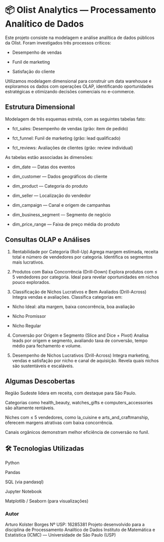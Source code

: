 # 📦 Olist Analytics — Processamento Analítico de Dados

Este projeto consiste na modelagem e análise analítica de dados públicos da Olist. Foram investigados três processos críticos:

- Desempenho de vendas

- Funil de marketing

- Satisfação do cliente

Utilizamos modelagem dimensional para construir um data warehouse e exploramos os dados com operações OLAP, identificando oportunidades estratégicas e otimizando decisões comerciais no e-commerce.

## Estrutura Dimensional
Modelagem de três esquemas estrela, com as seguintes tabelas fato:

- fct_sales: Desempenho de vendas (grão: item de pedido)

- fct_funnel: Funil de marketing (grão: lead qualificado)

- fct_reviews: Avaliações de clientes (grão: review individual)

As tabelas estão associadas às dimensões:

- dim_date — Datas dos eventos

- dim_customer — Dados geográficos do cliente

- dim_product — Categoria do produto

- dim_seller — Localização do vendedor

- dim_campaign — Canal e origem de campanhas

- dim_business_segment — Segmento de negócio

- dim_price_range — Faixa de preço média do produto

## Consultas OLAP e Análises
1. Rentabilidade por Categoria (Roll-Up)
Agrega margem estimada, receita total e número de vendedores por categoria. Identifica os segmentos mais lucrativos.

2. Produtos com Baixa Concorrência (Drill-Down)
Explora produtos com ≤ 5 vendedores por categoria. Ideal para revelar oportunidades em nichos pouco explorados.

3. Classificação de Nichos Lucrativos e Bem Avaliados (Drill-Across)
Integra vendas e avaliações. Classifica categorias em:

- Nicho Ideal: alta margem, baixa concorrência, boa avaliação

- Nicho Promissor

- Nicho Regular

4. Conversão por Origem e Segmento (Slice and Dice + Pivot)
Analisa leads por origem e segmento, avaliando taxa de conversão, tempo médio para fechamento e volume.

5. Desempenho de Nichos Lucrativos (Drill-Across)
Integra marketing, vendas e satisfação por nicho e canal de aquisição. Revela quais nichos são sustentáveis e escaláveis.

## Algumas Descobertas
Região Sudeste lidera em receita, com destaque para São Paulo.

Categorias como health_beauty, watches_gifts e computers_accessories são altamente rentáveis.

Niches com ≤ 5 vendedores, como la_cuisine e arts_and_craftmanship, oferecem margens atrativas com baixa concorrência.

Canais orgânicos demonstram melhor eficiência de conversão no funil.


## 🛠️ Tecnologias Utilizadas
Python

Pandas

SQL (via pandasql)

Jupyter Notebook

Matplotlib / Seaborn (para visualizações)


### Autor
Arturo Kolster Borges
Nº USP: 16285381
Projeto desenvolvido para a disciplina de Processamento Analítico de Dados
Instituto de Matemática e Estatística (ICMC) — Universidade de São Paulo (USP)
